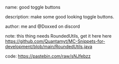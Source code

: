 name: good toggle buttons

description: make some good looking toggle buttons.

author: me and @Doxxed on discord

note: this thing needs RoundedUtils, get it here here 
https://github.com/Quantamyt/MC-Snippets-for-development/blob/main/RoundedUtils.java

code: https://pastebin.com/raw/sNJfebzz
